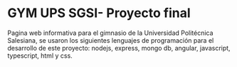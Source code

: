 # GYM UPS SGSI- Proyecto final
Pagina web informativa para el gimnasio de la Universidad Politécnica Salesiana, se usaron los siguientes lenguajes de programación para el desarrollo de este proyecto: nodejs, express, mongo db, angular, javascript, typescript, html y css.
